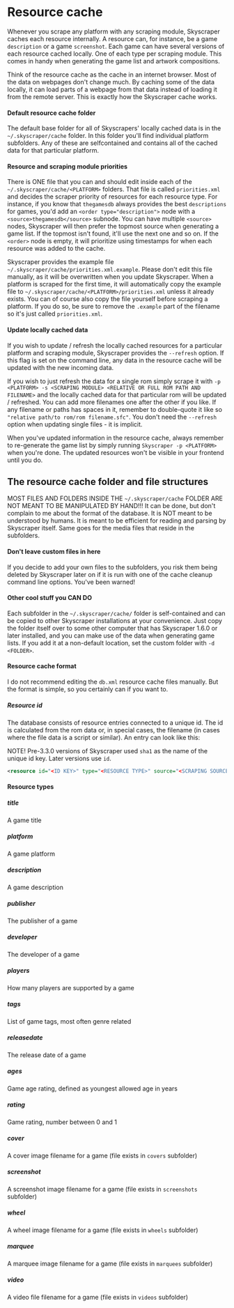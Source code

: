 # Resource cache
Whenever you scrape any platform with any scraping module, Skyscraper caches each resource internally. A resource can, for instance, be a game `description` or a game `screenshot`. Each game can have several versions of each resource cached locally. One of each type per scraping module. This comes in handy when generating the game list and artwork compositions.

Think of the resource cache as the cache in an internet browser. Most of the data on webpages don't change much. By caching some of the data locally, it can load parts of a webpage from that data instead of loading it from the remote server. This is exactly how the Skyscraper cache works.

#### Default resource cache folder
The default base folder for all of Skyscrapers' locally cached data is in the `~/.skyscraper/cache` folder. In this folder you'll find individual platform subfolders. Any of these are selfcontained and contains all of the cached data for that particular platform.

#### Resource and scraping module priorities
There is ONE file that you can and should edit inside each of the `~/.skyscraper/cache/<PLATFORM>` folders. That file is called `priorities.xml` and decides the scraper priority of resources for each resource type. For instance, if you know that `thegamesdb` always provides the best `descriptions` for games, you'd add an `<order type="description">` node with a `<source>thegamesdb</source>` subnode. You can have multiple `<source>` nodes, Skyscraper will then prefer the topmost source when generating a game list. If the topmost isn't found, it'll use the next one and so on. If the `<order>` node is empty, it will prioritize using timestamps for when each resource was added to the cache.

Skyscraper provides the example file `~/.skyscraper/cache/priorities.xml.example`. Please don't edit this file manually, as it will be overwritten when you update Skyscraper. When a platform is scraped for the first time, it will automatically copy the example file to `~/.skyscraper/cache/<PLATFORM>/priorities.xml` unless it already exists. You can of course also copy the file yourself before scraping a platform. If you do so, be sure to remove the `.example` part of the filename so it's just called `priorities.xml`.

#### Update locally cached data
If you wish to update / refresh the locally cached resources for a particular platform and scraping module, Skyscraper provides the `--refresh` option. If this flag is set on the command line, any data in the resource cache will be updated with the new incoming data.

If you wish to just refresh the data for a single rom simply scrape it with `-p <PLATFORM> -s <SCRAPING MODULE> <RELATIVE OR FULL ROM PATH AND FILENAME>` and the locally cached data for that particular rom will be updated / refreshed. You can add more filenames one after the other if you like. If any filename or paths has spaces in it, remember to double-quote it like so `"relative path/to rom/rom filename.sfc"`. You don't need the `--refresh` option when updating single files - it is implicit.

When you've updated information in the resource cache, always remember to re-generate the game list by simply running `Skyscraper -p <PLATFORM>` when you're done. The updated resources won't be visible in your frontend until you do.

## The resource cache folder and file structures
MOST FILES AND FOLDERS INSIDE THE `~/.skyscraper/cache` FOLDER ARE NOT MEANT TO BE MANIPULATED BY HAND!!! It can be done, but don't complain to me about the format of the database. It is NOT meant to be understood by humans. It is meant to be efficient for reading and parsing by Skyscraper itself. Same goes for the media files that reside in the subfolders.

#### Don't leave custom files in here
If you decide to add your own files to the subfolders, you risk them being deleted by Skyscraper later on if it is run with one of the cache cleanup command line options. You've been warned!

#### Other cool stuff you CAN DO
Each subfolder in the `~/.skyscraper/cache/` folder is self-contained and can be copied to other Skyscraper installations at your convenience. Just copy the folder itself over to some other computer that has Skyscraper 1.6.0 or later installed, and you can make use of the data when generating game lists. If you add it at a non-default location, set the custom folder with `-d <FOLDER>`.

#### Resource cache format
I do not recommend editing the `db.xml` resource cache files manually. But the format is simple, so you certainly can if you want to.

##### Resource id
The database consists of resource entries connected to a unique id. The id is calculated from the rom data or, in special cases, the filename (in cases where the file data is a script or similar). An entry can look like this:

NOTE! Pre-3.3.0 versions of Skyscraper used `sha1` as the name of the unique id key. Later versions use `id`.

```xml
<resource id="<ID KEY>" type="<RESOURCE TYPE>" source="<SCRAPING SOURCE>" timestamp="<UNIX TIMESTAMP IN MSECS>">Resource data</resource>
```

#### Resource types
##### title
A game title
##### platform
A game platform
##### description
A game description
##### publisher
The publisher of a game
##### developer
The developer of a game
##### players
How many players are supported by a game
##### tags
List of game tags, most often genre related
##### releasedate
The release date of a game
##### ages
Game age rating, defined as youngest allowed age in years
##### rating
Game rating, number between 0 and 1
##### cover
A cover image filename for a game (file exists in `covers` subfolder)
##### screenshot
A screenshot image filename for a game (file exists in `screenshots` subfolder)
##### wheel
A wheel image filename for a game (file exists in `wheels` subfolder)
##### marquee
A marquee image filename for a game (file exists in `marquees` subfolder)
##### video
A video file filename for a game (file exists in `videos` subfolder)
